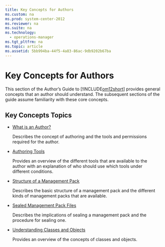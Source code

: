 ```yaml
---
title: Key Concepts for Authors
ms.custom: na
ms.prod: system-center-2012
ms.reviewer: na
ms.suite: na
ms.technology: 
  - operations-manager
ms.tgt_pltfrm: na
ms.topic: article
ms.assetid: 5bb994ba-44f5-4a83-86ac-9db9202b67ba
---
```

# Key Concepts for Authors
This section of the Author’s Guide to [!INCLUDE[om12short](Token/om12short_md.md)] provides general concepts that an author should understand. The subsequent sections of the guide assume familiarity with these core concepts.

## Key Concepts Topics

-   [What is an Author?](What-is-an-Author-.md)

    Describes the concept of authoring and the tools and permissions required for the author.

-   [Authoring Tools](Authoring-Tools.md)

    Provides an overview of the different tools that are available to the author with an explanation of who should use which tools under different conditions.

-   [Structure of a Management Pack](Structure-of-a-Management-Pack.md)

    Describes the basic structure of a management pack and the different kinds of management packs that are available.

-   [Sealed Management Pack Files](Sealed-Management-Pack-Files.md)

    Describes the implications of sealing a management pack and the procedure for sealing one.

-   [Understanding Classes and Objects](Understanding-Classes-and-Objects.md)

    Provides an overview of the concepts of classes and objects.


